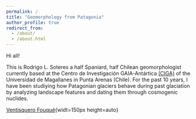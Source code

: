 ```yaml
---
permalink: /
title: "Geomorphology from Patagonia"
author_profile: true
redirect_from: 
  - /about/
  - /about.html
---
```


Hi all!

This is Rodrigo L. Soteres a half Spaniard, half Chilean geomorphologist currently based at the Centro de Investigación GAIA-Antártica [(CIGA)](http://www.umag.cl/gaiaantartica/) of the Universidad de Magallanes in Punta Arenas (Chile). For the past 10 years, I have been studiying how Patagonian glaciers behave during past glaciation by analyzing landscape features and dating them through cosmogenic nuclides.

[Ventisquero Fouqué](Fouque-front.jpg){widt=150px height=auto}
